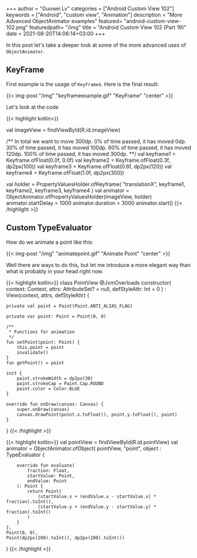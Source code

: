 +++
author = "Guowei Lv"
categories = ["Android Custom View 102"]
keywords = ["Android", "custom view", "Animation"]
description = "More Advanced ObjectAnimator examples"
featured= "android-custom-view-102.png"
featuredpath= "/img"
title = "Android Custom View 102 (Part 19)"
date = 2021-08-20T14:06:14+03:00
+++

In this post let's take a deeper look at some of the more advanced uses of `ObjectAnimator`.

## KeyFrame

First example is the usage of `KeyFrame`s. Here is the final result:

{{< img-post "/img" "keyframeexample.gif" "KeyFrame" "center" >}}

Let's look at the code

{{< highlight kotlin>}}

val imageView = findViewById<ImageView>(R.id.imageView)

/**
 In total we want to move 300dp.
 0% of time passed, it has moved 0dp.
 30% of time passed, it has moved 100dp.
 60% of time passed, it has moved 120dp.
 100% of time passed, it has moved 300dp.
**/
val keyframe1 = Keyframe.ofFloat(0.0f, 0.0f)
val keyframe2 = Keyframe.ofFloat(0.3f, dp2px(100))
val keyframe3 = Keyframe.ofFloat(0.6f, dp2px(120))
val keyframe4 = Keyframe.ofFloat(1.0f, dp2px(300))

val holder = PropertyValuesHolder.ofKeyframe(
    "translationX",
    keyframe1,
    keyframe2,
    keyframe3,
    keyframe4
)
val animator = ObjectAnimator.ofPropertyValuesHolder(imageView, holder)
animator.startDelay = 1000
animator.duration = 3000
animator.start()
{{< /highlight >}}

## Custom TypeEvaluator

How do we animate a point like this:

{{< img-post "/img" "animatepoint.gif" "Animate Point" "center" >}}

Well there are ways to do this, but let me introduce a more elegant way than what is probably in your head right now.

{{< highlight kotlin>}}
class PointView @JvmOverloads constructor(
    context: Context, attrs: AttributeSet? = null, defStyleAttr: Int = 0
) : View(context, attrs, defStyleAttr) {

    private val paint = Paint(Paint.ANTI_ALIAS_FLAG)

    private var point: Point = Point(0, 0)

    /**
     * Functions for animation
     */
    fun setPoint(point: Point) {
        this.point = point
        invalidate()
    }
    fun getPoint() = point

    init {
        paint.strokeWidth = dp2px(30)
        paint.strokeCap = Paint.Cap.ROUND
        paint.color = Color.BLUE
    }

    override fun onDraw(canvas: Canvas) {
        super.onDraw(canvas)
        canvas.drawPoint(point.x.toFloat(), point.y.toFloat(), paint)
    }
}
{{< /highlight >}}

{{< highlight kotlin>}}
val pointView = findViewById<PointView>(R.id.pointView)
val animator = ObjectAnimator.ofObject(
    pointView,
    "point",
    object : TypeEvaluator<Point> {

        override fun evaluate(
            fraction: Float,
            startValue: Point,
            endValue: Point
        ): Point {
            return Point(
                (startValue.x + (endValue.x - startValue.x) * fraction).toInt(),
                (startValue.y + (endValue.y - startValue.y) * fraction).toInt()
            )
        }
    },
    Point(0, 0),
    Point(dp2px(200).toInt(), dp2px(200).toInt())
)
{{< /highlight >}}
